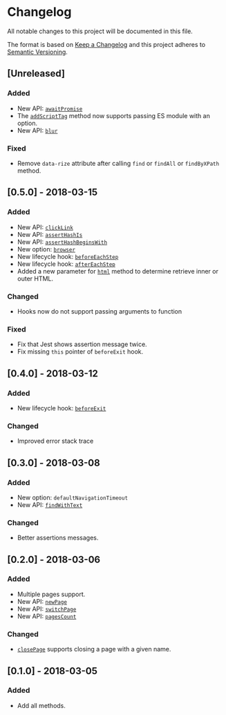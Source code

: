 # Changelog
All notable changes to this project will be documented in this file.

The format is based on [Keep a Changelog](http://keepachangelog.com/en/1.0.0/)
and this project adheres to [Semantic Versioning](http://semver.org/spec/v2.0.0.html).

## [Unreleased]
### Added
- New API: [`awaitPromise`](https://rize.js.org/api/classes/_index_.rize.html#awaitpromise)
- The [`addScriptTag`](https://rize.js.org/api/classes/_index_.rize.html#addscripttag) method now supports passing ES module with an option.
- New API: [`blur`](https://rize.js.org/api/classes/_index_.rize.html#blur)
### Fixed
- Remove `data-rize` attribute after calling `find` or `findAll` or `findByXPath` method.

## [0.5.0] - 2018-03-15
### Added
- New API: [`clickLink`](https://rize.js.org/api/classes/_index_.rize.html#clicklink)
- New API: [`assertHashIs`](https://rize.js.org/api/classes/_index_.rize.html#asserthashis)
- New API: [`assertHashBeginsWith`](https://rize.js.org/api/classes/_index_.rize.html#asserthashbeginswith)
- New option: [`browser`](https://rize.js.org/api/interfaces/_index_.rize.rizeoptions.html#browser)
- New lifecycle hook: [`beforeEachStep`](https://rize.js.org/api/interfaces/_index_.rize.rizeoptions.html#beforeeachstep)
- New lifecycle hook: [`afterEachStep`](https://rize.js.org/api/interfaces/_index_.rize.rizeoptions.html#aftereachstep)
- Added a new parameter for [`html`](https://rize.js.org/api/classes/_index_.rize.html#html) method to determine retrieve inner or outer HTML.
### Changed
- Hooks now do not support passing arguments to function
### Fixed
- Fix that Jest shows assertion message twice.
- Fix missing `this` pointer of `beforeExit` hook.

## [0.4.0] - 2018-03-12
### Added
- New lifecycle hook: [`beforeExit`](https://rize.js.org/api/interfaces/_index_.rize.rizeoptions.html#beforeexit)
### Changed
- Improved error stack trace

## [0.3.0] - 2018-03-08
### Added
- New option: `defaultNavigationTimeout`
- New API: [`findWithText`](https://rize.js.org/api/classes/_index_.rize.html#findwithtext)
### Changed
- Better assertions messages.

## [0.2.0] - 2018-03-06
### Added
- Multiple pages support.
- New API: [`newPage`](https://rize.js.org/api/classes/_index_.rize.html#newpage)
- New API: [`switchPage`](https://rize.js.org/api/classes/_index_.rize.html#switchpage)
- New API: [`pagesCount`](https://rize.js.org/api/classes/_index_.rize.html#pagescount)
### Changed
- [`closePage`](https://rize.js.org/api/classes/_index_.rize.html#closepage) supports closing a page with a given name.

## [0.1.0] - 2018-03-05
### Added
- Add all methods.
